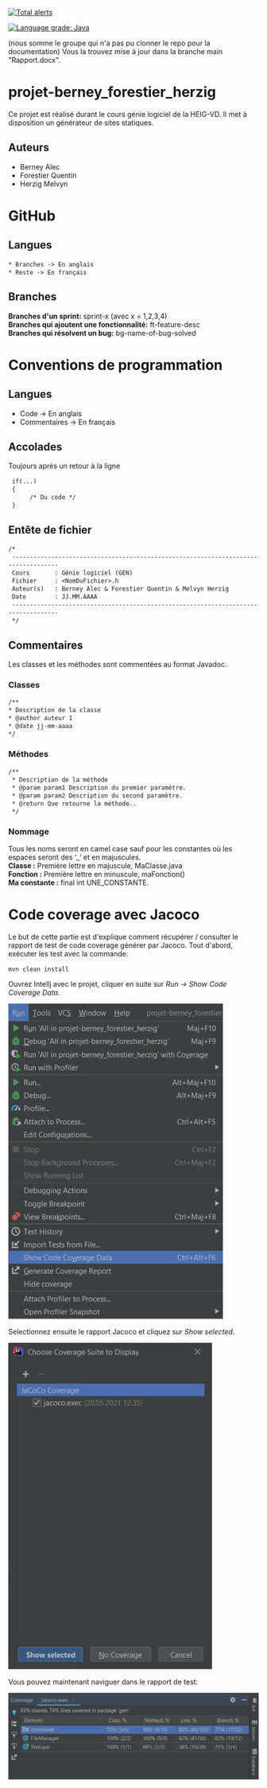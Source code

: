 [![Total alerts](https://img.shields.io/lgtm/alerts/g/gen-classroom/projet-berney_forestier_herzig.svg?logo=lgtm&logoWidth=18)](https://lgtm.com/projects/g/gen-classroom/projet-berney_forestier_herzig/alerts/)

[![Language grade: Java](https://img.shields.io/lgtm/grade/java/g/gen-classroom/projet-berney_forestier_herzig.svg?logo=lgtm&logoWidth=18)](https://lgtm.com/projects/g/gen-classroom/projet-berney_forestier_herzig/context:java)

(nous somme le groupe qui n'a pas pu clonner le repo pour la documentation)
Vous la trouvez mise à jour dans la branche main "Rapport.docx".

# projet-berney_forestier_herzig
Ce projet est réalisé durant le cours génie logiciel de la HEIG-VD.
Il met à disposition un générateur de sites statiques.

## Auteurs
  * Berney Alec
  * Forestier Quentin
  * Herzig Melvyn

# GitHub
## Langues
    * Branches -> En anglais  
    * Reste -> En français  
## Branches
**Branches d'un sprint:** sprint-x (avec x = 1,2,3,4)    
**Branches qui ajoutent une fonctionnalité:** ft\-feature\-desc  
**Branches qui résolvent un bug:** bg\-name\-of\-bug\-solved  

# Conventions de programmation

## Langues
  * Code -> En anglais
  * Commentaires -> En français

## Accolades
Toujours après un retour à la ligne
```
 if(...)
 {
      /* Du code */
 }
```
## Entête de fichier
```
/*
 -----------------------------------------------------------------------------------
 Cours       : Génie logiciel (GEN)
 Fichier     : <NomDuFichier>.h
 Auteur(s)   : Berney Alec & Forestier Quentin & Melvyn Herzig
 Date        : JJ.MM.AAAA
 -----------------------------------------------------------------------------------
 */
 ```
## Commentaires
Les classes et les méthodes sont commentées au format Javadoc.

### Classes 
 ```
/**
 * Description de la classe
 * @author auteur 1
 * @date jj-mm-aaaa
 */
  ```
 
### Méthodes
```
/**
 * Description de la méthode
 * @param param1 Description du premier paramètre.
 * @param param2 Description du second paramètre.
 * @return Que retourne la méthode..
 */
```

### Nommage
Tous les noms seront en camel case sauf pour les constantes où les espaces seront des ‘_’ et en majuscules.  
**Classe :** Première lettre en majuscule, MaClasse.java  
**Fonction :** Première lettre en minuscule, maFonction()  
**Ma constante :** final int UNE_CONSTANTE.

# Code coverage avec Jacoco
Le but de cette partie est d'explique comment récupérer / consulter le rapport de test de code coverage générer par Jacoco.
Tout d'abord, exécuter les test avec la commande: 

```
mvn clean install
```
Ouvrez Intellj avec le projet, cliquer en suite sur *Run -> Show Code Coverage Data*.
	
![Menu](figures/codeCoverage_Show.png)

Selectionnez ensuite le rapport Jacoco et cliquez sur *Show selected*.
	
![Selectionner](figures/codeCoverage_Select.png)

Vous pouvez maintenant naviguer dans le rapport de test:
	
![Rapport](figures/codeCoverage_Report.PNG)
